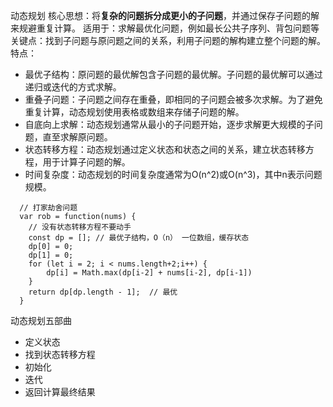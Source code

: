 动态规划
  核心思想：将**复杂的问题拆分成更小的子问题**，并通过保存子问题的解来规避重复计算。
  适用于：求解最优化问题，例如最长公共子序列、背包问题等
  关键点：找到子问题与原问题之间的关系，利用子问题的解构建立整个问题的解。
  特点：
  - 最优子结构：原问题的最优解包含子问题的最优解。子问题的最优解可以通过递归或迭代的方式求解。
  - 重叠子问题：子问题之间存在重叠，即相同的子问题会被多次求解。为了避免重复计算，动态规划使用表格或数组来存储子问题的解。
  - 自底向上求解：动态规划通常从最小的子问题开始，逐步求解更大规模的子问题，直至求解原问题。
  - 状态转移方程：动态规划通过定义状态和状态之间的关系，建立状态转移方程，用于计算子问题的解。
  - 时间复杂度：动态规划的时间复杂度通常为O(n^2)或O(n^3)，其中n表示问题规模。
```
  // 打家劫舍问题
  var rob = function(nums) {
    // 没有状态转移方程不要动手
    const dp = []; // 最优子结构，O（n） 一位数组，缓存状态
    dp[0] = 0;
    dp[1] = 0;
    for (let i = 2; i < nums.length+2;i++) {
        dp[i] = Math.max(dp[i-2] + nums[i-2], dp[i-1])
    }
    return dp[dp.length - 1];  // 最优 
  }
```
动态规划五部曲
- 定义状态
- 找到状态转移方程
- 初始化
- 迭代
- 返回计算最终结果
